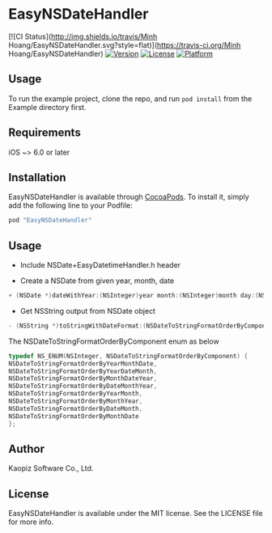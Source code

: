 # EasyNSDateHandler

[![CI Status](http://img.shields.io/travis/Minh Hoang/EasyNSDateHandler.svg?style=flat)](https://travis-ci.org/Minh Hoang/EasyNSDateHandler)
[![Version](https://img.shields.io/cocoapods/v/EasyNSDateHandler.svg?style=flat)](http://cocoapods.org/pods/EasyNSDateHandler)
[![License](https://img.shields.io/cocoapods/l/EasyNSDateHandler.svg?style=flat)](http://cocoapods.org/pods/EasyNSDateHandler)
[![Platform](https://img.shields.io/cocoapods/p/EasyNSDateHandler.svg?style=flat)](http://cocoapods.org/pods/EasyNSDateHandler)

## Usage

To run the example project, clone the repo, and run `pod install` from the Example directory first.

## Requirements

iOS ~> 6.0 or later

## Installation

EasyNSDateHandler is available through [CocoaPods](http://cocoapods.org). To install
it, simply add the following line to your Podfile:

```ruby
pod "EasyNSDateHandler"
```

## Usage

* Include NSDate+EasyDatetimeHandler.h header

* Create a NSDate from given year, month, date

```objective-c
+ (NSDate *)dateWithYear:(NSInteger)year month:(NSInteger)month day:(NSInteger)day;
```

* Get NSString output from NSDate object

```objective-c
- (NSString *)toStringWithDateFormat:(NSDateToStringFormatOrderByComponent)format dateComponentSeparator:(NSString *)separator;
```

The NSDateToStringFormatOrderByComponent enum as below
```objective-c
typedef NS_ENUM(NSInteger, NSDateToStringFormatOrderByComponent) {
NSDateToStringFormatOrderByYearMonthDate,
NSDateToStringFormatOrderByYearDateMonth,
NSDateToStringFormatOrderByMonthDateYear,
NSDateToStringFormatOrderByDateMonthYear,
NSDateToStringFormatOrderByYearMonth,
NSDateToStringFormatOrderByMonthYear,
NSDateToStringFormatOrderByDateMonth,
NSDateToStringFormatOrderByMonthDate
};
```

## Author

Kaopiz Software Co., Ltd.

## License

EasyNSDateHandler is available under the MIT license. See the LICENSE file for more info.
